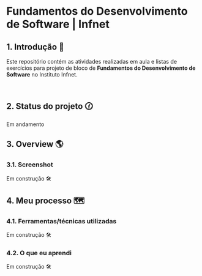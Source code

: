 # Fundamentos do Desenvolvimento de Software | Infnet

## 1. Introdução 📝

Este repositório contém as atividades realizadas em aula e listas de exercícios para projeto de bloco de **Fundamentos do Desenvolvimento de Software** no Instituto Infnet.

<br>

## 2. Status do projeto 🕜

Em andamento
<br>

## 3. Overview 🌎

### 3.1. Screenshot

Em construção 🛠️

## 4. Meu processo 🗺️

### 4.1. Ferramentas/técnicas utilizadas

Em construção 🛠️

### 4.2. O que eu aprendi

Em construção 🛠️

